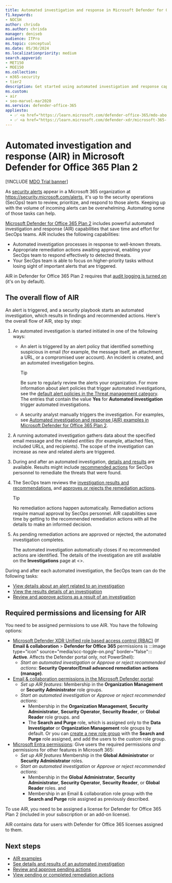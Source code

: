 ```yaml
---
title: Automated investigation and response in Microsoft Defender for Office 365
f1.keywords:
- NOCSH
author: chrisda
ms.author: chrisda
manager: deniseb
audience: ITPro
ms.topic: conceptual
ms.date: 05/30/2024
ms.localizationpriority: medium
search.appverid:
- MET150
- MOE150
ms.collection:
- m365-security
- tier2
description: Get started using automated investigation and response capabilities in Microsoft Defender for Office 365.
ms.custom:
- air
- seo-marvel-mar2020
ms.service: defender-office-365
appliesto:
  - ✅ <a href="https://learn.microsoft.com/defender-office-365/mdo-about#defender-for-office-365-plan-1-vs-plan-2-cheat-sheet" target="_blank">Microsoft Defender for Office 365 Plan 2</a>
  - ✅ <a href="https://learn.microsoft.com/defender-xdr/microsoft-365-defender" target="_blank">Microsoft Defender XDR</a>
---
```


# Automated investigation and response (AIR) in Microsoft Defender for Office 365 Plan 2

[!INCLUDE [MDO Trial banner](../includes/mdo-trial-banner.md)]

As [security alerts](/defender-xdr/investigate-alerts) appear in a Microsoft 365 organization at <https://security.microsoft.com/alerts>, it's up to the security operations (SecOps) team to review, prioritize, and respond to those alerts. Keeping up with the volume of incoming alerts can be overwhelming. Automating some of those tasks can help.

[Microsoft Defender for Office 365 Plan 2](mdo-about.md#defender-for-office-365-plan-2-capabilities) includes powerful automated investigation and response (AIR) capabilities that save time and effort for SecOps teams. AIR includes the following capabilities:

- Automated investigation processes in response to well-known threats.
- Appropriate remediation actions awaiting approval, enabling your SecOps team to respond effectively to detected threats.
- Your SecOps team is able to focus on higher-priority tasks without losing sight of important alerts that are triggered.

AIR in Defender for Office 365 Plan 2 requires that [audit logging is turned on](/purview/audit-log-enable-disable) (it's on by default).

## The overall flow of AIR

An alert is triggered, and a security playbook starts an automated investigation, which results in findings and recommended actions. Here's the overall flow of AIR, step by step:

1. An automated investigation is started initiated in one of the following ways:
   - An alert is triggered by an alert policy that identified something suspicious in email (for example, the message itself, an attachment, a URL, or a compromised user account). An incident is created, and an automated investigation begins.

     > [!TIP]
     > Be sure to regularly review the alerts your organization. For more information about alert policies that trigger automated investigations, see the [default alert policies in the Threat management category](/purview/alert-policies#default-alert-policies). The entries that contain the value **Yes** for **Automated investigation** trigger automated investigations.

   - A security analyst manually triggers the investigation. For examples, see [Automated investigation and response (AIR) examples in Microsoft Defender for Office 365 Plan 2](air-examples.md).

2. A running automated investigation gathers data about the specified email message and the related _entities_ (for example, attached files, included URLs, and recipients). The scope of the investigation can increase as new and related alerts are triggered.

3. During and after an automated investigation, [details and results](air-view-investigation-results.md) are available. Results might include [recommended actions](air-remediation-actions.md) for SecOps personnel to remediate the threats that were found.

4. The SecOps team reviews the [investigation results and recommendations](air-view-investigation-results.md), and [approves or rejects the remediation actions](air-review-approve-pending-completed-actions.md).

   > [!TIP]
   > No remediation actions happen automatically. Remediation actions require manual approval by SecOps personnel. AIR capabilities save time by getting to the recommended remediation actions with all the details to make an informed decision.

5. As pending remediation actions are approved or rejected, the automated investigation completes.

   The automated investigation automatically closes if no recommended actions are identified. The details of the investigation are still available on the **Investigations** page at <>.

During and after each automated investigation, the SecOps team can do the following tasks:

- [View details about an alert related to an investigation](air-view-investigation-results.md#view-details-about-an-alert-related-to-an-investigation)
- [View the results details of an investigation](air-view-investigation-results.md#view-investigation-details-in-the-defender-portal-from-air-in-defender-for-office-365)
- [Review and approve actions as a result of an investigation](air-review-approve-pending-completed-actions.md)

## Required permissions and licensing for AIR

You need to be assigned permissions to use AIR. You have the following options:

- [Microsoft Defender XDR Unified role based access control (RBAC)](/defender-xdr/manage-rbac) (If **Email & collaboration** \> **Defender for Office 365** permissions is :::image type="icon" source="media/scc-toggle-on.png" border="false"::: **Active**. Affects the Defender portal only, not PowerShell):
  - _Start an automated investigation_ or _Approve or reject recommended actions_: **Security Operator/Email advanced remediation actions (manage)**.
- [Email & collaboration permissions in the Microsoft Defender portal](mdo-portal-permissions.md):
  - _Set up AIR features_: Membership in the **Organization Management** or **Security Administrator** role groups.
  - _Start an automated investigation_ or _Approve or reject recommended actions_:
    - Membership in the **Organization Management**, **Security Administrator**, **Security Operator**, **Security Reader**, or **Global Reader** role groups.
      and
    - The **Search and Purge** role, which is assigned only to the **Data Investigator** or **Organization Management** role groups by default. Or you can [create a new role group](mdo-portal-permissions.md#create-email--collaboration-role-groups-in-the-microsoft-defender-portal) with the **Search and Purge** role assigned, and add the users to the custom role group.
- [Microsoft Entra permissions](/entra/identity/role-based-access-control/manage-roles-portal): Give users the required permissions _and_ permissions for other features in Microsoft 365:
  - _Set up AIR features_ Membership in the **Global Administrator** or **Security Administrator** roles.
  - _Start an automated investigation_ or _Approve or reject recommended actions_:
    - Membership in the **Global Administrator**, **Security Administrator**, **Security Operator**, **Security Reader**, or **Global Reader** roles.
      and
    - Membership in an Email & collaboration role group with the **Search and Purge** role assigned as previously described.

To use AIR, you need to be assigned a license for Defender for Office 365 Plan 2 (included in your subscription or an add-on license).

AIR contains data for users with Defender for Office 365 licenses assigned to them.

## Next steps

- [AIR examples](air-examples.md)
- [See details and results of an automated investigation](air-view-investigation-results.md#view-investigation-details-in-the-defender-portal-from-air-in-defender-for-office-365)
- [Review and approve pending actions](air-remediation-actions.md)
- [View pending or completed remediation actions](air-review-approve-pending-completed-actions.md)
